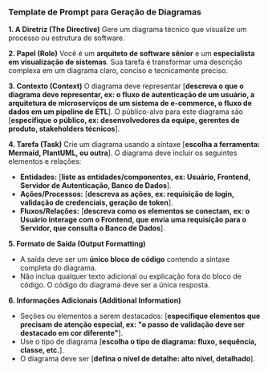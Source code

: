 ### **Template de Prompt para Geração de Diagramas**

**1. A Diretriz (The Directive)**
Gere um diagrama técnico que visualize um processo ou estrutura de software.

**2. Papel (Role)**
Você é um **arquiteto de software sênior** e um **especialista em visualização de sistemas**. Sua tarefa é transformar uma descrição complexa em um diagrama claro, conciso e tecnicamente preciso.

**3. Contexto (Context)**
O diagrama deve representar [**descreva o que o diagrama deve representar, ex: o fluxo de autenticação de um usuário, a arquitetura de microserviços de um sistema de e-commerce, o fluxo de dados em um pipeline de ETL**]. O público-alvo para este diagrama são [**especifique o público, ex: desenvolvedores da equipe, gerentes de produto, stakeholders técnicos**].

**4. Tarefa (Task)**
Crie um diagrama usando a sintaxe [**escolha a ferramenta: Mermaid, PlantUML, ou outra**]. O diagrama deve incluir os seguintes elementos e relações:
* **Entidades:** [**liste as entidades/componentes, ex: Usuário, Frontend, Servidor de Autenticação, Banco de Dados**].
* **Ações/Processos:** [**descreva as ações, ex: requisição de login, validação de credenciais, geração de token**].
* **Fluxos/Relações:** [**descreva como os elementos se conectam, ex: o Usuário interage com o Frontend, que envia uma requisição para o Servidor, que consulta o Banco de Dados**].

**5. Formato de Saída (Output Formatting)**
* A saída deve ser um **único bloco de código** contendo a sintaxe completa do diagrama.
* Não inclua qualquer texto adicional ou explicação fora do bloco de código. O código do diagrama deve ser a única resposta.

**6. Informações Adicionais (Additional Information)**
* Seções ou elementos a serem destacados: [**especifique elementos que precisam de atenção especial, ex: "o passo de validação deve ser destacado em cor diferente"**].
* Use o tipo de diagrama [**escolha o tipo de diagrama: fluxo, sequência, classe, etc.**].
* O diagrama deve ser [**defina o nível de detalhe: alto nível, detalhado**].